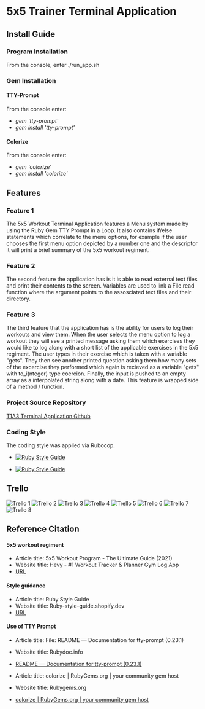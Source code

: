 # **5x5 Trainer Terminal Application**

## **Install Guide**

### **Program Installation**
From the console, enter ./run_app.sh

### **Gem Installation**

#### **TTY-Prompt**

From the console enter:

- *gem 'tty-prompt'*
- *gem install 'tty-prompt'*
#### **Colorize**
From the console enter:

- *gem 'colorize'*
- *gem install 'colorize'*

## **Features**

### **Feature 1**

The 5x5 Workout Terminal Application features a Menu system made by using the Ruby Gem TTY Prompt in a Loop.  It also contains if/else statements which correlate to the menu options, for example if the user chooses the first menu option depicted by a number one and the descriptor it will print a brief summary of the 5x5 workout regiment.

### **Feature 2**

The second feature the application has is it is able to read external text files and print their contents to the screen.  Variables are used to link a File.read function where the argument points to the assosciated text files and their directory.

### **Feature 3**

The third feature that the application has is the ability for users to log their workouts and view them.  When the user selects the menu option to log a workout they will see a printed message asking them which exercises they would like to log along with a short list of the applicable exercises in the 5x5 regiment.  The user types in their exercise which is taken with a variable "gets".  They then see another printed question asking them how many sets of the excercise they performed which again is recieved as a variable "gets" with to_i(nteger) type coercion.
Finally, the input is pushed to an empty array as a interpolated string along with a date.
This feature is wrapped side of a method / function.

### Project Source Repository

[T1A3 Terminal Application Github](https://github.com/VittorioBianco/VittorioBianco_T1A3)

### Coding Style
The coding style was applied via Rubocop.
- [![Ruby Style Guide](https://img.shields.io/badge/code_style-rubocop-brightgreen.svg)](https://github.com/rubocop/rubocop)

- [![Ruby Style Guide](https://img.shields.io/badge/code_style-community-brightgreen.svg)](https://rubystyle.guide)

## **Trello**
![Trello 1](./docs/1.png)
![Trello 2](./docs/2.png)
![Trello 3](./docs/3.png)
![Trello 4](./docs/4.png)
![Trello 5](./docs/5.png)
![Trello 6](./docs/6.png)
![Trello 7](./docs/7.png)
![Trello 8](./docs/8.png)
## **Reference Citation**

#### **5x5 workout regiment**
- Article title:	5x5 Workout Program - The Ultimate Guide (2021)
- Website title:	Hevy - #1 Workout Tracker & Planner Gym Log App
- [URL](Https://www.hevyapp.com/5x5-workout/)
#### **Style guidance**
- Article title:	Ruby Style Guide
- Website title:	Ruby-style-guide.shopify.dev
- [URL](https://ruby-style-guide.shopify.dev/)

#### **Use of TTY Prompt**
- Article title:	File: README — Documentation for tty-prompt (0.23.1)
- Website title:	Rubydoc.info
- [README — Documentation for tty-prompt (0.23.1)](https://www.rubydoc.info/gems/tty-prompt)


- Article title:	colorize | RubyGems.org | your community gem host
- Website title:	Rubygems.org
- [colorize | RubyGems.org | your community gem host](https://rubygems.org/gems/colorize/versions/0.8.1)





